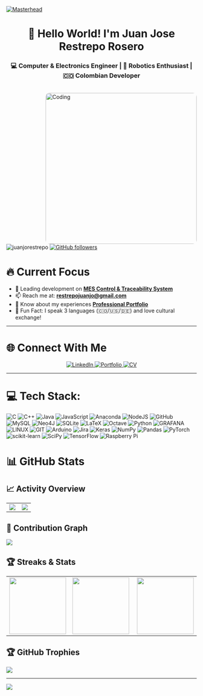 [![Masterhead](https://media.licdn.com/dms/image/C5612AQHFtjZ1i495Jw/article-cover_image-shrink_600_2000/0/1520113553494?e=2147483647&v=beta&t=6SHt5PqcfGUWR1WPB2HCvbH-s-bhYZJwb_Nywk3q8Zo)](https://juanjorestrepo.github.io/)

<h1 align="center">👋 Hello World! I'm Juan Jose Restrepo Rosero</h1>
<h3 align="center">💻 Computer & Electronics Engineer | 🤖 Robotics Enthusiast | 🇨🇴 Colombian Developer</h3>

<img align="right" alt="Coding" width="400" style="border-radius:10px; margin-top:20px" src="https://media.giphy.com/media/v1.Y2lkPTc5MGI3NjExdmN0aGwzdXdhczdjcmI1OHV0dnBxdTZvcnZoZDE3ajZzaGFsMWF6aiZlcD12MV9pbnRlcm5hbF9naWZfYnlfaWQmY3Q9Zw/qgQUggAC3Pfv687qPC/giphy.gif">

<p align="left">
  <img src="https://komarev.com/ghpvc/?username=juanjorestrepo&label=Profile%20views&color=0e75b6&style=flat" alt="juanjorestrepo" /> 
  <a href="https://github.com/JuanjoRestrepo?tab=followers">
    <img alt="GitHub followers" src="https://img.shields.io/github/followers/JuanjoRestrepo?color=green&logo=github">
  </a>
</p>

# 🔥 Current Focus
- 🔭 Leading development on [**MES Control & Traceability System**](https://github.com/JuanjoRestrepo/TESIS-2023)
- 📫 Reach me at: **restrepojuanjo@gmail.com**
- 📄 Know about my experiences [**Professional Portfolio**](https://juanjorestrepo.github.io/)
- 🎯 Fun Fact: I speak 3 languages (🇨🇴/🇺🇸/🇩🇪) and love cultural exchange!

---

# 🌐 Connect With Me
<p align="center">
  <a href="https://linkedin.com/in/juanjorestreporosero" target="_blank">
    <img src="https://img.shields.io/badge/LinkedIn-0077B5?style=for-the-badge&logo=linkedin&logoColor=white" alt="LinkedIn">
  </a>
  <a href="https://juanjorestrepo.github.io/" target="_blank">
    <img src="https://img.shields.io/badge/Portfolio-18A303?style=for-the-badge&logo=google-chrome&logoColor=white" alt="Portfolio">
  </a>
  <a href="https://drive.google.com/file/d/18wx71ww2i1OAdGjagUPhUGkBZZEiRwLO/view?usp=sharing">
    <img src="https://img.shields.io/badge/CV-Download-blue?style=for-the-badge&logo=adobe-acrobat-reader" alt="CV">
  </a>
</p>

---
# 💻 Tech Stack:
![C](https://img.shields.io/badge/c-%2300599C.svg?style=for-the-badge&logo=c&logoColor=white) ![C++](https://img.shields.io/badge/c++-%2300599C.svg?style=for-the-badge&logo=c%2B%2B&logoColor=white) ![Java](https://img.shields.io/badge/java-%23ED8B00.svg?style=for-the-badge&logo=java&logoColor=white) ![JavaScript](https://img.shields.io/badge/javascript-%23323330.svg?style=for-the-badge&logo=javascript&logoColor=%23F7DF1E) ![Anaconda](https://img.shields.io/badge/Anaconda-%2344A833.svg?style=for-the-badge&logo=anaconda&logoColor=white) ![NodeJS](https://img.shields.io/badge/node.js-6DA55F?style=for-the-badge&logo=node.js&logoColor=white) ![GitHub](https://img.shields.io/badge/GitHub-%23121011.svg?style=for-the-badge&logo=github&logoColor=white) ![MySQL](https://img.shields.io/badge/mysql-%2300f.svg?style=for-the-badge&logo=mysql&logoColor=white) 	![Neo4J](https://img.shields.io/badge/Neo4j-008CC1?style=for-the-badge&logo=neo4j&logoColor=white) ![SQLite](https://img.shields.io/badge/sqlite-%2307405e.svg?style=for-the-badge&logo=sqlite&logoColor=white) ![LaTeX](https://img.shields.io/badge/latex-%23008080.svg?style=for-the-badge&logo=latex&logoColor=white) ![Octave](https://img.shields.io/badge/OCTAVE-darkblue?style=for-the-badge&logo=octave&logoColor=fcd683) ![Python](https://img.shields.io/badge/python-3670A0?style=for-the-badge&logo=python&logoColor=ffdd54) ![GRAFANA](https://img.shields.io/badge/grafana-F46800.svg?style=for-the-badge&logo=grafana&logoColor=white&color=%23F46800) ![LINUX](https://img.shields.io/badge/Linux-FCC624?style=for-the-badge&logo=linux&logoColor=black) ![GIT](https://img.shields.io/badge/Git-fc6d26?style=for-the-badge&logo=git&logoColor=white) ![Arduino](https://img.shields.io/badge/-Arduino-00979D?style=for-the-badge&logo=Arduino&logoColor=white) ![Jira](https://img.shields.io/badge/jira-%230A0FFF.svg?style=for-the-badge&logo=jira&logoColor=white) ![Keras](https://img.shields.io/badge/Keras-%23D00000.svg?style=for-the-badge&logo=Keras&logoColor=white) ![NumPy](https://img.shields.io/badge/numpy-%23013243.svg?style=for-the-badge&logo=numpy&logoColor=white) ![Pandas](https://img.shields.io/badge/pandas-%23150458.svg?style=for-the-badge&logo=pandas&logoColor=white) ![PyTorch](https://img.shields.io/badge/PyTorch-%23EE4C2C.svg?style=for-the-badge&logo=PyTorch&logoColor=white) ![scikit-learn](https://img.shields.io/badge/scikit--learn-%23F7931E.svg?style=for-the-badge&logo=scikit-learn&logoColor=white) ![SciPy](https://img.shields.io/badge/SciPy-%230C55A5.svg?style=for-the-badge&logo=scipy&logoColor=%white) ![TensorFlow](https://img.shields.io/badge/TensorFlow-%23FF6F00.svg?style=for-the-badge&logo=TensorFlow&logoColor=white) ![Raspberry Pi](https://img.shields.io/badge/-RaspberryPi-C51A4A?style=for-the-badge&logo=Raspberry-Pi)

# 📊 GitHub Stats

## 📈 Activity Overview

<table>
  <tr>
    <td width="49%">
      <img src="https://github-readme-stats.vercel.app/api/top-langs/?username=JuanjoRestrepo&layout=compact&hide_border=true&title_color=58a6ff&text_color=8b949e&bg_color=0d1117&hide=TeX&height=150">
    </td>
    <td width="49%">
      <img src="https://github-readme-stats.vercel.app/api?username=JuanjoRestrepo&show_icons=true&hide_border=true&title_color=58a6ff&text_color=8b949e&bg_color=0d1117&height=150">
    </td>
  </tr>
</table>

## 📅 Contribution Graph
<img src="https://github-readme-activity-graph.vercel.app/graph?username=JuanjoRestrepo&theme=react-dark&hide_border=true&area=true&height=300">

## 🏆 Streaks & Stats

<table>
  <tr>
    <td width="35%">
      <img src="https://github-readme-streak-stats.herokuapp.com/?user=JuanjoRestrepo&theme=dark&hide_border=true&fire=DD472C&currStreakLabel=DD472C&ring=DD472C&sideLabels=58a6ff&dates=8b949e&sideNums=8b949e&background=0D1117&stroke=30363D" height="150">
    </td>
    <td width="40%">
      <img src="https://github-profile-summary-cards.vercel.app/api/cards/profile-details?username=JuanjoRestrepo&theme=github_dark" height="150">
    </td>
    <td width="33%">
      <img src="https://github-profile-summary-cards.vercel.app/api/cards/most-commit-language?username=JuanjoRestrepo&theme=github_dark" height="150">
    </td>
  </tr>
</table>


## 🏆 GitHub Trophies
![](https://github-profile-trophy.vercel.app/?username=JuanjoRestrepo&theme=radical&no-frame=false&no-bg=true&margin-w=4)

---
[![](https://visitcount.itsvg.in/api?id=JuanjoRestrepo&icon=0&color=0)](https://visitcount.itsvg.in)
